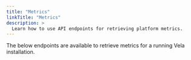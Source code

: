 ```yaml
---
title: "Metrics"
linkTitle: "Metrics"
description: >
  Learn how to use API endpoints for retrieving platform metrics.
---
```


The below endpoints are available to retrieve metrics for a running Vela installation.
